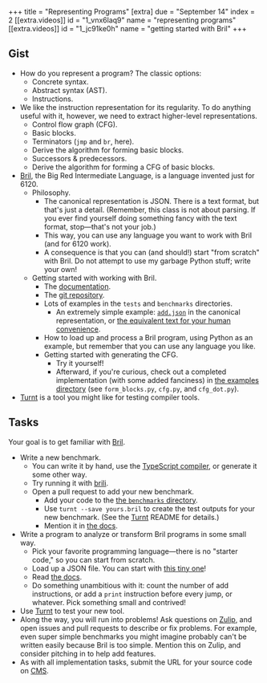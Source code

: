 +++
title = "Representing Programs"
[extra]
due = "September 14"
index = 2
[[extra.videos]]
id = "1_vnx6laq9"
name = "representing programs"
[[extra.videos]]
id = "1_jc91ke0h"
name = "getting started with Bril"
+++

## Gist

* How do you represent a program? The classic options:
    * Concrete syntax.
    * Abstract syntax (AST).
    * Instructions.
* We like the instruction representation for its regularity. To do anything useful with it, however, we need to extract higher-level representations.
    * Control flow graph (CFG).
    * Basic blocks.
    * Terminators (`jmp` and `br`, here).
    * Derive the algorithm for forming basic blocks.
    * Successors & predecessors.
    * Derive the algorithm for forming a CFG of basic blocks.
* [Bril][], the Big Red Intermediate Language, is a language invented just for 6120.
    * Philosophy.
        * The canonical representation is JSON. There is a text format, but that's just a detail. (Remember, this class is not about parsing. If you ever find yourself doing something fancy with the text format, stop—that's not your job.)
        * This way, you can use any language you want to work with Bril (and for 6120 work).
        * A consequence is that you can (and should!) start "from scratch" with Bril. Do not attempt to use my garbage Python stuff; write your own!
    * Getting started with working with Bril.
        * The [documentation][bril-docs].
        * The [git repository][bril].
        * Lots of examples in the `tests` and `benchmarks` directories.
            * An extremely simple example: [`add.json`](https://github.com/sampsyo/bril/blob/master/test/print/add.json) in the canonical representation, or [the equivalent text for your human convenience](https://github.com/sampsyo/bril/blob/master/test/print/add.bril).
        * How to load up and process a Bril program, using Python as an example, but remember that you can use any language you like.
        * Getting started with generating the CFG.
            * Try it yourself!
            * Afterward, if you're curious, check out a completed implementation (with some added fanciness) in [the examples directory](https://github.com/sampsyo/bril/tree/master/examples) (see `form_blocks.py`, `cfg.py`, and `cfg_dot.py`).
* [Turnt][] is a tool you might like for testing compiler tools.


## Tasks

Your goal is to get familiar with [Bril][].

* Write a new benchmark.
    * You can write it by hand, use the [TypeScript compiler][ts2bril], or generate it some other way.
    * Try running it with [brili][].
    * Open a pull request to add your new benchmark.
        * Add your code to the [the `benchmarks` directory][benchdir].
        * Use `turnt --save yours.bril` to create the test outputs for your new benchmark. (See the [Turnt][] README for details.)
        * Mention it in [the docs][bmdocs].
* Write a program to analyze or transform Bril programs in some small way.
    * Pick your favorite programming language—there is no "starter code," so you can start from scratch.
    * Load up a JSON file. You can start with [this tiny one][add]!
    * Read [the docs][bril-docs].
    * Do something unambitious with it: count the number of add instructions, or add a `print` instruction before every jump, or whatever. Pick something small and contrived!
* Use [Turnt][] to test your new tool.
* Along the way, you will run into problems! Ask questions on [Zulip][], and open issues and pull requests to describe or fix problems. For example, even super simple benchmarks you might imagine probably can't be written easily because Bril is too simple. Mention this on Zulip, and consider pitching in to help add features.
* As with all implementation tasks, submit the URL for your source code on [CMS][].

[bril]: https://github.com/sampsyo/bril
[bril-docs]: https://capra.cs.cornell.edu/bril/
[add]: https://github.com/sampsyo/bril/blob/master/test/parse/add.json
[turnt]: https://github.com/cucapra/turnt
[ts2bril]: https://capra.cs.cornell.edu/bril/tools/ts2bril.html
[brili]: https://capra.cs.cornell.edu/bril/tools/brilirs.html
[benchdir]: https://github.com/sampsyo/bril/tree/master/benchmarks
[bmdocs]: https://github.com/sampsyo/bril/blob/master/docs/tools/bench.md
[zulip]: https://cs6120.zulipchat.com
[cms]: https://cmsx.cs.cornell.edu/
